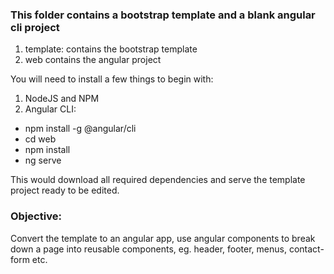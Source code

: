 ### This folder contains a bootstrap template and a blank angular cli project
1. template: contains the bootstrap template
2. web contains the angular project

You will need to install a few things to begin with:

1. NodeJS and NPM
2. Angular CLI: 
* npm install -g @angular/cli
* cd web
* npm install
* ng serve

This would download all required dependencies and serve the template project ready to be edited.

### Objective:
Convert the template to an angular app, use angular components to break down a page into reusable components, eg. header, footer, menus, contact-form etc.

